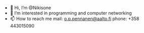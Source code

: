 - 👋 Hi, I’m @Nikisone
- 👀 I’m interested in programming and computer networking
- 📫 How to reach me mail: o.p.pennanen@aalto.fi phone: +358 443015090

<!---
Nikisone/Nikisone is a ✨ special ✨ repository because its `README.md` (this file) appears on your GitHub profile.
You can click the Preview link to take a look at your changes.
--->
